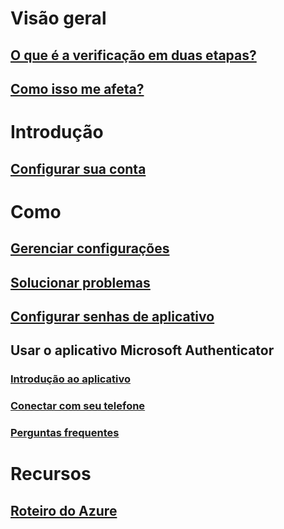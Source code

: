 # Visão geral
## [O que é a verificação em duas etapas?](multi-factor-authentication-end-user.md)
## [Como isso me afeta?](multi-factor-authentication-end-user-signin.md)

# Introdução
## [Configurar sua conta](multi-factor-authentication-end-user-first-time.md)

# Como
## [Gerenciar configurações](multi-factor-authentication-end-user-manage-settings.md)
## [Solucionar problemas](multi-factor-authentication-end-user-troubleshoot.md)
## [Configurar senhas de aplicativo](multi-factor-authentication-end-user-app-passwords.md)
## Usar o aplicativo Microsoft Authenticator
### [Introdução ao aplicativo](microsoft-authenticator-app-how-to.md)
### [Conectar com seu telefone](microsoft-authenticator-app-phone-signin-faq.md)
### [Perguntas frequentes](microsoft-authenticator-app-faq.md)
# Recursos
## [Roteiro do Azure](https://azure.microsoft.com/roadmap/?category=security-identity)